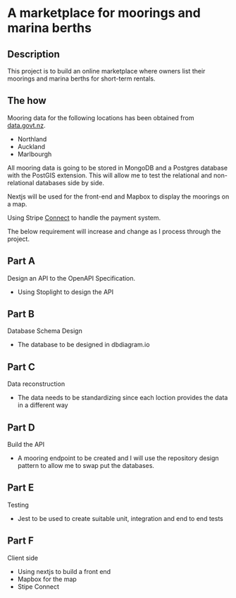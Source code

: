 # A marketplace for moorings and marina berths

## Description

This project is to build an online marketplace where owners list their moorings and marina berths for short-term rentals.

## The how

Mooring data for the following locations has been obtained from [data.govt.nz](https://data.govt.nz/).

- Northland
- Auckland
- Marlbourgh

All mooring data is going to be stored in MongoDB and a Postgres database with the PostGIS extension. This will allow me to test the relational and non-relational databases side by side.

Nextjs will be used for the front-end and Mapbox to display the moorings on a map.

Using Stripe [Connect](https://stripe.com/docs/connect) to handle the payment system.

The below requirement will increase and change as I process through the project.

## Part A

Design an API to the OpenAPI Specification.

- Using Stoplight to design the API

## Part B

Database Schema Design

- The database to be designed in dbdiagram.io

## Part C

Data reconstruction

- The data needs to be standardizing since each loction provides the data in a different way

## Part D

Build the API

- A mooring endpoint to be created and I will use the repository design pattern to allow me to swap put the databases.

## Part E

Testing

- Jest to be used to create suitable unit, integration and end to end tests

## Part F

Client side

- Using nextjs to build a front end
- Mapbox for the map
- Stipe Connect
